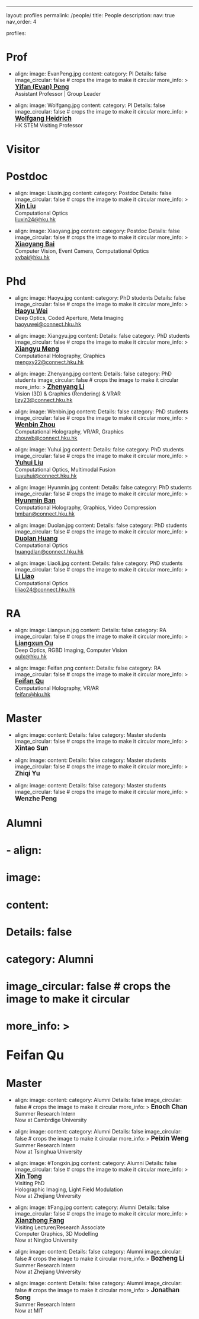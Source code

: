 ---
layout: profiles
permalink: /people/
title: People
description: 
nav: true
nav_order: 4

profiles:
# Prof
  - align: 
    image: EvanPeng.jpg
    content: 
    category: PI
    Details: false
    image_circular: false # crops the image to make it circular
    more_info: >
        <a href="https://www.eee.hku.hk/~evanpeng/" style="font-size: larger; font-weight: bold;">Yifan (Evan) Peng</a><br>
        Assistant Professor \| Group Leader
  
  - align: 
    image: Wolfgang.jpg
    content: 
    category: PI
    Details: false
    image_circular: false # crops the image to make it circular
    more_info: >
      <a href="https://vccimaging.org/People/heidriw/" style="font-size: larger; font-weight: bold;">Wolfgang Heidrich</a><br>
      HK STEM Visiting Professor <br>
# Visitor



# Postdoc
  - align: 
    image: Liuxin.jpg
    content: 
    category: Postdoc
    Details: false
    image_circular: false # crops the image to make it circular
    more_info: >
      <a href="https://liux2018.github.io/" style="font-size: larger; font-weight: bold;">Xin Liu</a><br>
      Computational Optics<br>
      liuxin24@hku.hk


  - align: 
    image: Xiaoyang.jpg
    content: 
    category: Postdoc
    Details: false
    image_circular: false # crops the image to make it circular
    more_info: >
      <a href="https://andrewbxy.github.io/" style="font-size: larger; font-weight: bold;">Xiaoyang Bai</a><br>
      Computer Vision, Event Camera, Computational Optics<br>
      xybai@hku.hk


# Phd
  - align: 
    image: Haoyu.jpg
    content: 
    category: PhD students
    Details: false
    image_circular: false # crops the image to make it circular
    more_info: >
      <a href="https://whywww.github.io/" style="font-size: larger; font-weight: bold;">Haoyu Wei</a><br>
      Deep Optics, Coded Aperture, Meta Imaging<br>
      haoyuwei@connect.hku.hk
     
  - align:
    image: Xiangyu.jpg
    content: 
    Details: false
    category: PhD students
    image_circular: false # crops the image to make it circular
    more_info: >
      <a href="https://www.linkedin.com/in/xiangyu-meng-907836302/" style="font-size: larger; font-weight: bold;">Xiangyu Meng</a><br>
      Computational Holography, Graphics<br>
      mengxy22@connect.hku.hk

  - align:
    image: Zhenyang.jpg
    content: 
    Details: false
    category: PhD students
    image_circular: false # crops the image to make it circular
    more_info: >
      <a href="https://lagrangeli.github.io/" style="font-size: larger; font-weight: bold;">Zhenyang Li</a><br>
      Vision (3D) & Graphics (Rendering) & VRAR<br>
      lizy23@connect.hku.hk

  - align: 
    image: Wenbin.jpg
    content: 
    Details: false
    category: PhD students
    image_circular: false # crops the image to make it circular
    more_info: >
      <a href="https://hku.welight.fun/wenbin" style="font-size: larger; font-weight: bold;">Wenbin Zhou</a><br>
      Computational Holography, VR/AR, Graphics<br>
      zhouwb@connect.hku.hk

  - align:
    image: Yuhui.jpg
    content: 
    Details: false
    category: PhD students
    image_circular: false # crops the image to make it circular
    more_info: >
      <a href="https://lorenalyu.github.io/" style="font-size: larger; font-weight: bold;">Yuhui Liu</a><br>
      Computational Optics, Multimodal Fusion<br>
      liuyuhui@connect.hku.hk

  - align:
    image: Hyunmin.jpg
    content: 
    Details: false
    category: PhD students
    image_circular: false # crops the image to make it circular
    more_info: >
      <a href="https://www.linkedin.com/in/hyunmin-ban-934007220" style="font-size: larger; font-weight: bold;">Hyunmin Ban</a><br>
      Computational Holography, Graphics, Video Compression<br>
      hmban@connect.hku.hk

  - align:
    image: Duolan.jpg
    content: 
    Details: false
    category: PhD students
    image_circular: false # crops the image to make it circular
    more_info: >
      <a href="https://duolanhuang.github.io/" style="font-size: larger; font-weight: bold;">Duolan Huang</a><br>
      Computational Optics<br>
      huangdlan@connect.hku.hk

  - align:
    image: Liaoli.jpg
    content: 
    Details: false
    category: PhD students
    image_circular: false # crops the image to make it circular
    more_info: >
      <a href="https://www.linkedin.com/in/li-liao-851ab0326" style="font-size: larger; font-weight: bold;">Li Liao</a><br>
      Computational Optics<br>
      liliao24@connect.hku.hk

# RA
  - align: 
    image: Liangxun.jpg
    content: 
    Details: false
    category: RA
    image_circular: false # crops the image to make it circular
    more_info: >
      <a href="https://www.linkedin.com/in/OuLiangxun/" style="font-size: larger; font-weight: bold;">Liangxun Ou</a><br>
      Deep Optics, RGBD Imaging, Computer Vision<br>
      oulx@hku.hk

  - align: 
    image: Feifan.png
    content: 
    Details: false
    category: RA
    image_circular: false # crops the image to make it circular
    more_info: >
      <a href="https://qufeifan.github.io/" style="font-size: larger; font-weight: bold;">Feifan Qu</a><br>
      Computational Holography, VR/AR <br>
      feifan@hku.hk

# Master

  - align: 
    image: 
    content: 
    Details: false
    category: Master students
    image_circular: false # crops the image to make it circular
    more_info: >
      <span style="font-size: larger; font-weight: bold;">Xintao Sun</span><br>
  
  - align: 
    image: 
    content: 
    Details: false
    category: Master students
    image_circular: false # crops the image to make it circular
    more_info: >
      <span style="font-size: larger; font-weight: bold;">Zhiqi Yu</span><br>

  - align: 
    image: 
    content: 
    Details: false
    category: Master students
    image_circular: false # crops the image to make it circular
    more_info: >
      <span style="font-size: larger; font-weight: bold;">Wenzhe Peng</span><br>

# Alumni
  # - align: 
  #   image: 
  #   content: 
  #   Details: false
  #   category: Alumni
  #   image_circular: false # crops the image to make it circular
  #   more_info: >
  #     <span style="font-size: larger; font-weight: bold;">Feifan Qu</span><br>
  #     Master
  - align: 
    image:
    content: 
    category: Alumni
    Details: false
    image_circular: false # crops the image to make it circular
    more_info: >
      <span style="font-size: larger; font-weight: bold;">Enoch Chan</span><br>
      Summer Research Intern<br>
      Now at Cambrdige University


  - align: 
    image:
    content: 
    category: Alumni
    Details: false
    image_circular: false # crops the image to make it circular
    more_info: >
      <span style="font-size: larger; font-weight: bold;">Peixin Weng</span><br>
      Summer Research Intern<br>
      Now at Tsinghua University

  - align: 
    image: #Tongxin.jpg
    content: 
    category: Alumni
    Details: false
    image_circular: false # crops the image to make it circular
    more_info: >
      <a href="https://tongxinoptica.github.io/XinTong.github.io/" style="font-size: larger; font-weight: bold;">Xin Tong</a><br>
      Visiting PhD <br>
      Holographic Imaging, Light Field Modulation<br>
      Now at Zhejiang University

  - align: 
    image: #Fang.jpg
    content: 
    category: Alumni
    Details: false
    image_circular: false # crops the image to make it circular
    more_info: >
      <a href="https://xzfang.top/" style="font-size: larger; font-weight: bold;">Xianzhong Fang</a><br>
      Visiting Lecturer/Research Associate<br>
      Computer Graphics, 3D Modelling<br>
      Now at Ningbo University

  - align: 
    image: 
    content: 
    Details: false
    category: Alumni
    image_circular: false # crops the image to make it circular
    more_info: >
      <span style="font-size: larger; font-weight: bold;">Bozheng Li</span><br>
      Summer Research Intern<br>
      Now at Zhejiang University
  
  - align: 
    image: 
    content: 
    Details: false
    category: Alumni
    image_circular: false # crops the image to make it circular
    more_info: >
      <span style="font-size: larger; font-weight: bold;">Jonathan Song</span><br>
      Summer Research Intern<br>
      Now at MIT